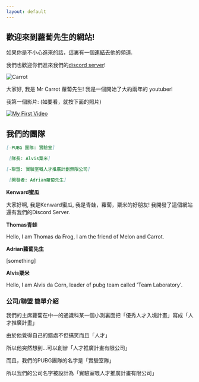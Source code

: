 ```yaml
---
layout: default
---
```


## 歡迎來到蘿蔔先生的網站!

如果你是不小心進來的話，這裏有一個[連結](https://www.youtube.com/channel/UCivFdElFMoozxWlNqQsyNUw)去他的頻道.

我們也歡迎你們進來我們的[discord server](https://discord.gg/UdNqmQfZcz)!

![Carrot](https://user-images.githubusercontent.com/77493028/104836657-65e48a00-58ea-11eb-8ea7-793a30b4cbc4.png)

大家好, 我是 Mr Carrot 蘿蔔先生! 我是一個開始了大約兩年的 youtuber!

我第一個影片:   (如要看，就按下面的照片)

[![My First Video](http://i3.ytimg.com/vi/7hEmZ3OV_s0/hqdefault.jpg)](https://www.youtube.com/watch?v=7hEmZ3OV_s0&t=4s)





## 我們的團隊

```md
[-PUBG 團隊: 實驗室]

 [隊長: Alvis粟米]
```
```md
[-聯盟: 實驗室嘅人才推廣計劃無限公司]

 [開發者: Adrian蘿蔔先生]
```




  **Kenward蜜瓜**
  
  大家好啊, 我是Kenward蜜瓜, 我是青蛙，蘿蔔，粟米的好朋友! 我開發了這個網站還有我們的Discord Server. 
  
  **Thomas青蛙**
  
  Hello, I am Thomas da Frog, I am the friend of Melon and Carrot.
  
  **Adrian蘿蔔先生**

 [something]
 
  **Alvis粟米**
  
  Hello, I am Alvis da Corn, leader of pubg team called 'Team Laboratory'.
  
  ### 公司/聯盟 簡單介紹
  
  我們的主席蘿蔔在中一的通識科某一個小測裏面把「優秀人才入境計畫」寫成「人才推廣計畫」
  
  由於他覺得自己的錯處不但搞笑而且「人才」
  
  所以他突然想到...可以創辦「人才推廣計畫有限公司」
  
  而且，我們的PUBG團隊的名字是「實驗室隊」
  
  所以我們的公司名字被設計為「實驗室嘅人才推廣計畫有限公司」


